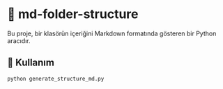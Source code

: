 # 📁 md-folder-structure

Bu proje, bir klasörün içeriğini Markdown formatında gösteren bir Python aracıdır.

## 🔧 Kullanım

```bash
python generate_structure_md.py